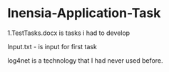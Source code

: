 # Inensia-Application-Task

1.TestTasks.docx is tasks i had to develop

Input.txt - is input for first task

log4net is a technology that I had never used before.
